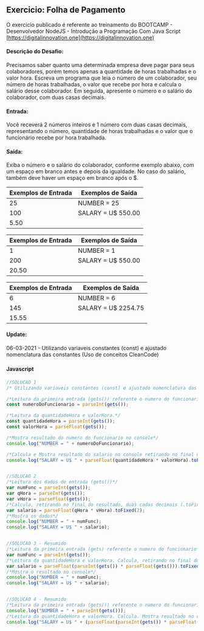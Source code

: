 ## Exercicio: Folha de Pagamento

O exercicio publicado é referente ao treinamento do BOOTCAMP - Desenvolvedor NodeJS - Introdução a Programação Com Java Script [https://digitalinnovation.one](https://digitalinnovation.one)

#### Descrição do Desafio:

Precisamos saber quanto uma determinada empresa deve pagar para seus colaboradores, porém temos apenas a quantidade de horas trabalhadas e o valor hora. Escreva um programa que leia o número de um colaborador, seu número de horas trabalhadas, o valor que recebe por hora e calcula o salário desse colaborador. Em seguida, apresente o número e o salário do colaborador, com duas casas decimais.

#### Entrada: 

Você receverá 2 números inteiros e 1 número com duas casas decimais, representando o número, quantidade de horas trabalhadas e o valor que o funcionário recebe por hora trabalhada.

#### Saída: 

Exiba o número e o salário do colaborador, conforme exemplo abaixo, com um espaço em branco antes e depois da igualdade. No caso do salário, também deve haver um espaço em branco após o $.

Exemplos de Entrada  | Exemplos de Saída
------------- | -------------
25 | NUMBER = 25
100 | SALARY = U$ 550.00
5.50 | 

Exemplos de Entrada  | Exemplos de Saída
------------- | -------------
1 | NUMBER = 1
200 | SALARY = U$ 550.00
20.50 |

Exemplos de Entrada  | Exemplos de Saída
------------- | -------------
6 | NUMBER = 6
145 | SALARY = U$ 2254.75
15.55 |



#### Update:
06-03-2021 - Utilizando variaveis constantes (const) e ajustado nomenclatura das constantes (Uso de conceitos CleanCode)

#### Javascript　

```javascript
//SOLUCAO 1 
/* Utilizando variaveis constantes (const) e ajustado nomenclatura das constantes (Uso de conceitos CleanCode) */ 

/*Leitura da primeira entrada (gets()) referente o numero do funcionario.*/
const numeroDoFuncionario = parseInt(gets());

/*Leitura da quantidadeHora e valorHora.*/ 
const quantidadeHora = parseInt(gets());
const valorHora = parseFloat(gets());

/*Mostra resultado do numero do funcionario no console*/
console.log("NUMBER = " + numeroDoFuncionario);

/*Calcula e Mostra resultado do salario no console retirando no final duas casas decimais (.toFixed())*/
console.log("SALARY = U$ " + parseFloat(quantidadeHora * valorHora).toFixed(2));


//SOLUCAO 2
/*Leitura dos dados de entrada (gets())*/
var numFunc = parseInt(gets());
var qHora = parseInt(gets());
var vHora = parseFloat(gets());
/*Calcula, retirando no final do resultado, duas cadas decimais (.toFixed())*/
var salario = parseFloat(qHora * vHora).toFixed(2);
/*Mostra os dados*/
console.log("NUMBER = " + numFunc);
console.log("SALARY = U$ " + salario);


//SOLUCAO 3 - Resumido
/*Leitura da primeira entrada (gets) referente o numero do funcionario*/
var numFunc = parseInt(gets());
/*Leitura da quantidadeHora e valorHora. Calcula, retirando no final do resultado, duas cadas decimais (.toFixed())*/
var salario = parseFloat(parseInt(gets()) * parseFloat(gets())).toFixed(2);
/*Mostra o resultado no console*/
console.log("NUMBER = " + numFunc);
console.log("SALARY = U$ " + salario);


//SOLUCAO 4 - Resumido
/*Leitura da primeira entrada (gets()) referente o numero do funcionario. Mostra resultado no console*/
console.log("NUMBER = " + parseInt(gets()));
/*Leitura da quantidadeHora e valorHora. Calcula. Mostra resultado no console retirando no final duas casas decimais (.toFixed())*/
console.log("SALARY = U$ " + (parseFloat(parseInt(gets()) * parseFloat(gets())).toFixed(2)));
```
